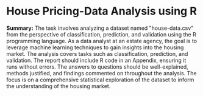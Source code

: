 # House Pricing-Data Analysis using R
**Summary:**
The task involves analyzing a dataset named "house-data.csv" from the perspective of classification, prediction, and validation using the R programming language. As a data analyst at an estate agency, the goal is to leverage machine learning techniques to gain insights into the housing market. The analysis covers tasks such as classification, prediction, and validation. The report should include R code in an Appendix, ensuring it runs without errors. The answers to questions should be well-explained, methods justified, and findings commented on throughout the analysis. The focus is on a comprehensive statistical exploration of the dataset to inform the understanding of the housing market.
